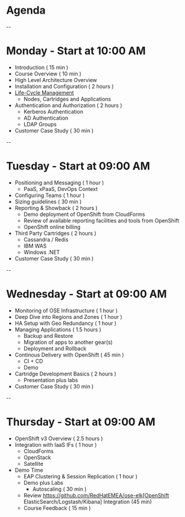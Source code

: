 # Agenda

--

# Monday - Start at 10:00 AM

* Introduction ( 15 min )
* Course Overview ( 10 min )
* High Level Architecture Overview
* Installation and Configuration ( 2 hours )
* [Life-Cycle Management](/2015-emea-enablement-training/lifecycle_management/index.html)
  * Nodes, Cartridges and Applications
* Authentication and Authorization ( 2 hours )
  * Kerberos Authentication
  * AD Authentication
  * LDAP Groups
* Customer Case Study ( 30 min )

--

# Tuesday - Start at 09:00 AM

* Positioning and Messaging ( 1 hour )
  * PaaS, xPaaS, DevOps Context
* Configuring Teams ( 1 hour )
* Sizing guidelines ( 30 min )
* Reporting & Showback ( 2 hours )
  * Demo deployment of OpenShift from CloudForms
  * Review of available reporting facilities and tools from OpenShift
  * OpenShift online billing
* Third Party Cartridges ( 2 hours )
  * Cassandra / Redis
  * IBM WAS
  * Windows .NET
* Customer Case Study ( 30 min )

--

# Wednesday - Start at 09:00 AM

* Monitoring of OSE Infrastructure ( 1 hour )
* Deep Dive into Regions and Zones ( 1 hour )
* HA Setup with Geo Redundancy ( 1 hour )
* Managing Applications ( 1.5 hours )
  * Backup and Restore
  * Migration of apps to another gear(s)
  * Deployment and Rollback
* Continous Delivery with OpenShift ( 45 min )
  * CI + CD
  * Demo
* Cartridge Development Basics ( 2 hours )
  * Presentation plus labs
* Customer Case Study ( 30 min )

--

# Thursday - Start at 09:00 AM

* OpenShift v3 Overview ( 2.5 hours )
* Integration with IaaS IFs ( 1 hour )
  * CloudForms
  * OpenStack
  * Satellite
* Demo Time
  * EAP Clustering &amp; Session Replication ( 1 hour )
  * Demo plus Labs
    * Autoscaling ( 30 min )
  * Review https://github.com/RedHatEMEA/ose-elk[OpenShift ElasticSearch/Logstash/Kibana] Integration (45 min)
  * Course Feedback ( 15 min )
